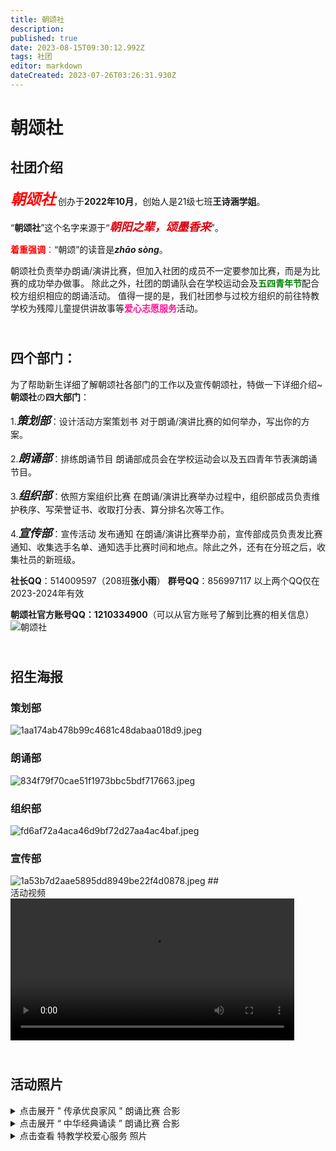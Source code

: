 ```yaml
---
title: 朝颂社
description: 
published: true
date: 2023-08-15T09:30:12.992Z
tags: 社团
editor: markdown
dateCreated: 2023-07-26T03:26:31.930Z
---
```


# 朝颂社
## 社团介绍
<font size=5 face=楷体 color=red>***朝颂社***</font> 创办于**2022年10月**，创始人是21级七班**王诗涵学姐**。

“**朝颂社**”这个名字来源于“<font color=deeporange size=4>***朝阳之辈，颂墨香来***</font>”。

<font color=red>**着重强调**：</font>“朝颂”的读音是***zhāo sòng***。

朝颂社负责举办朗诵/演讲比赛，但加入社团的成员不一定要参加比赛，而是为比赛的成功举办做事。
除此之外，社团的朗诵队会在学校运动会及<font color=green>**五四青年节**</font>配合校方组织相应的朗诵活动。
值得一提的是，我们社团参与过校方组织的前往特教学校为残障儿童提供讲故事等<font color=deeppink>**爱心志愿服务**</font>活动。
## <br>四个部门：
为了帮助新生详细了解朝颂社各部门的工作以及宣传朝颂社，特做一下详细介绍~
**朝颂社**の**四大部门**：

1.<font size=4 face=楷体>***策划部***</font>：设计活动方案策划书
对于朗诵/演讲比赛的如何举办，写出你的方案。

2.<font size=4 face=楷体>***朗诵部***</font>：排练朗诵节目
朗诵部成员会在学校运动会以及五四青年节表演朗诵节目。

3.<font size=4 face=楷体>***组织部***</font>：依照方案组织比赛
在朗诵/演讲比赛举办过程中，组织部成员负责维护秩序、写荣誉证书、收取打分表、算分排名次等工作。

4.<font size=4 face=楷体>***宣传部***</font>：宣传活动 发布通知
在朗诵/演讲比赛举办前，宣传部成员负责发比赛通知、收集选手名单、通知选手比赛时间和地点。除此之外，还有在分班之后，收集社员的新班级。

**社长QQ**：514009597（208班**张小雨**）
**群号QQ**：856997117
以上两个QQ仅在2023-2024年有效

**朝颂社官方账号QQ：1210334900**（可以从官方账号了解到比赛的相关信息）
![朝颂社](https://s1.imagehub.cc/images/2023/08/14/42853f1ed5fe7c09f7b15261422f713a.th.jpeg)
## <br>招生海报
### 策划部
<img src="https://s1.imagehub.cc/images/2023/08/15/1aa174ab478b99c4681c48dabaa018d9.jpeg" alt="1aa174ab478b99c4681c48dabaa018d9.jpeg" border="0">

### 朗诵部
<img src="https://s1.imagehub.cc/images/2023/08/15/834f79f70cae51f1973bbc5bdf717663.jpeg" alt="834f79f70cae51f1973bbc5bdf717663.jpeg" border="0">

### 组织部
<img src="https://s1.imagehub.cc/images/2023/08/15/fd6af72a4aca46d9bf72d27aa4ac4baf.jpeg" alt="fd6af72a4aca46d9bf72d27aa4ac4baf.jpeg" border="0">

### 宣传部
<img src="https://s1.imagehub.cc/images/2023/08/15/1a53b7d2aae5895dd8949be22f4d0878.jpeg" alt="1a53b7d2aae5895dd8949be22f4d0878.jpeg" border="0">
## <br>活动视频
<video 
src="https://photovideo.photo.qq.com/1074_0bc3oysaisaae4ad7wdagvsde5qeatbaaosa.f0.mp4?dis_k=d7052eb95be237988b9c6b22bccde96d&dis_t=1692089801&vuin=729257410&owner=MTIxMDMzNDkwMA==" controls title=‘朝颂社活动视频’ width=90%>
</video>

## <br>活动照片
<details>
  <summary>点击展开 " 传承优良家风 " 朗诵比赛 合影</summary>
  <p>
<img src="https://s1.imagehub.cc/images/2023/08/15/53c4d48ad7324fa48c0fb3abd8cae1df.png" alt="53c4d48ad7324fa48c0fb3abd8cae1df.png" border="0">
  </p>
</details>

<details>
  <summary>点击展开 “ 中华经典诵读 ” 朗诵比赛 合影</summary>
  <p>
<img src="https://s1.imagehub.cc/images/2023/08/14/589eb448f4ae9290d.jpeg" alt="589eb448f4ae9290d.jpeg" border="0">
<img src="https://s1.imagehub.cc/images/2023/08/14/64be2c6df58b9c812.jpeg" alt="64be2c6df58b9c812.jpeg" border="0"></p>
</details>
<details>
  <summary>点击查看 特教学校爱心服务 照片</summary>
  <p><img src="https://s1.imagehub.cc/images/2023/08/14/2184b2fd1b72adec8.jpeg" alt="2184b2fd1b72adec8.jpeg" border="0">
<img src="https://s1.imagehub.cc/images/2023/08/14/154ea9762f270d2ff.jpeg" alt="154ea9762f270d2ff.jpeg" border="0"></p>
</details>

